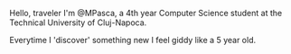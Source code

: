 Hello, traveler
I'm @MPasca, a 4th year Computer Science student at the Technical University of Cluj-Napoca.

Everytime I 'discover' something new I feel giddy like a 5 year old.
